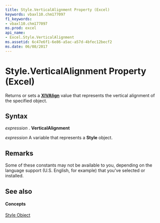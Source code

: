 ```yaml
---
title: Style.VerticalAlignment Property (Excel)
keywords: vbaxl10.chm177097
f1_keywords:
- vbaxl10.chm177097
ms.prod: excel
api_name:
- Excel.Style.VerticalAlignment
ms.assetid: 6c47e6f1-6e86-a5ac-a57d-4bfec12becf2
ms.date: 06/08/2017
---
```



# Style.VerticalAlignment Property (Excel)

Returns or sets a  **[XlVAlign](xlvalign-enumeration-excel.md)** value that represents the vertical alignment of the specified object.


## Syntax

 _expression_ . **VerticalAlignment**

 _expression_ A variable that represents a **Style** object.


## Remarks

Some of these constants may not be available to you, depending on the language support (U.S. English, for example) that you've selected or installed.


## See also


#### Concepts


[Style Object](style-object-excel.md)

